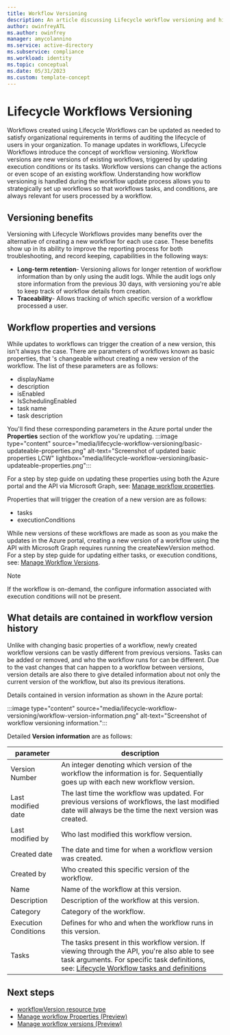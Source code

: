 ```yaml
---
title: Workflow Versioning
description: An article discussing Lifecycle workflow versioning and history
author: owinfreyATL
ms.author: owinfrey
manager: amycolannino
ms.service: active-directory
ms.subservice: compliance
ms.workload: identity
ms.topic: conceptual 
ms.date: 05/31/2023
ms.custom: template-concept
---
```


# Lifecycle Workflows Versioning



Workflows created using Lifecycle Workflows can be updated as needed to satisfy organizational requirements in terms of auditing the lifecycle of users in your organization. To manage updates in workflows, Lifecycle Workflows introduce the concept of workflow versioning. Workflow versions are new versions of existing workflows, triggered by updating execution conditions or its tasks. Workflow versions can change the actions or even scope of an existing workflow.  Understanding how workflow versioning is handled during the workflow update process allows you to strategically set up workflows so that workflows tasks, and conditions, are always relevant for users processed by a workflow.


## Versioning benefits

Versioning with Lifecycle Workflows provides many benefits over the alternative of creating a new workflow for each use case. These benefits show up in its ability to improve the reporting process for both troubleshooting, and record keeping, capabilities in the following ways:

- **Long-term retention**- Versioning allows for longer retention of workflow information than by only using the audit logs. While the audit logs only store information from the previous 30 days, with versioning you're able to keep track of workflow details from creation.
- **Traceability**- Allows tracking of which specific version of a workflow processed a user.

## Workflow properties and versions

While updates to workflows can trigger the creation of a new version, this isn't always the case. There are parameters of workflows known as basic properties, that 's changeable without creating a new version of the workflow. The list of these parameters are as follows:

- displayName     
- description    
- isEnabled    
- IsSchedulingEnabled  
- task name
- task description


You'll find these corresponding parameters in the Azure portal under the **Properties** section of the workflow you're updating.
:::image type="content" source="media/lifecycle-workflow-versioning/basic-updateable-properties.png" alt-text="Screenshot of updated basic properties LCW" lightbox="media/lifecycle-workflow-versioning/basic-updateable-properties.png":::

For a step by step guide on updating these properties using both the Azure portal and the API via Microsoft Graph, see: [Manage workflow properties](manage-workflow-properties.md).

Properties that will trigger the creation of a new version are as follows:

- tasks     
- executionConditions     
 


While new versions of these workflows are made as soon as you make the updates in the Azure portal, creating a new version of a workflow using the API with Microsoft Graph requires running the createNewVersion method. For a step by step guide for updating either tasks, or execution conditions, see: [Manage Workflow Versions](manage-workflow-tasks.md).

> [!NOTE]
> If the workflow is on-demand, the configure information associated with execution conditions will not be present.

## What details are contained in workflow version history

Unlike with changing basic properties of a workflow, newly created workflow versions can be vastly different from previous versions. Tasks can be added or removed, and who the workflow runs for can be different. Due to the vast changes that can happen to a workflow between versions, version details are also there to give detailed information about not only the current version of the workflow, but also its previous iterations.

Details contained in version information as shown in the Azure portal:

:::image type="content" source="media/lifecycle-workflow-versioning/workflow-version-information.png" alt-text="Screenshot of workflow versioning information.":::


Detailed **Version information** are as follows:


|parameter  |description  |
|---------|---------|
|Version Number     | An integer denoting which version of the workflow the information is for. Sequentially goes up with each new workflow version.        |
|Last modified date     | The last time the workflow was updated. For previous versions of workflows, the last modified date will always be the time the next version was created.      |
|Last modified by     | Who last modified this workflow version.      |
|Created date     |  The date and time for when a workflow version was created.   |
|Created by     | Who created this specific version of the workflow.       |
|Name     | Name of the workflow at this version.       |
|Description     | Description of the workflow at this version.      |
|Category     | Category of the workflow.      |
|Execution Conditions    | Defines for who and when the workflow runs in this version.     |
|Tasks   | The tasks present in this workflow version. If viewing through the API, you're also able to see task arguments. For specific task definitions, see: [Lifecycle Workflow tasks and definitions](lifecycle-workflow-tasks.md)    |



## Next steps

- [workflowVersion resource type](/graph/api/resources/identitygovernance-workflowversion?view=graph-rest-beta&preserve-view=true)
- [Manage workflow Properties (Preview)](manage-workflow-properties.md)
- [Manage workflow versions (Preview)](manage-workflow-tasks.md)

